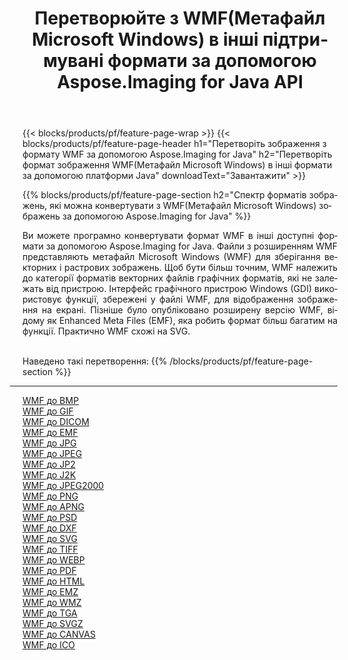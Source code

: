 ﻿---
title: Перетворюйте з WMF(Метафайл Microsoft Windows) в інші підтримувані формати за допомогою Aspose.Imaging for Java API 
weight: 3920
url: /uk/java/conversion/from/wmf 
lang: uk
langdirlevel: 2
locales: zh-hans,ja,it,ru,de,es,fr,nl,id,lt,pl,pt,vi,tr,ko,zh-hant,ar,hi,th,sv,cs,uk,he
description: Aspose.Imaging може легко конвертувати з WMF(Метафайл Microsoft Windows) в інші формати за допомогою платформи Java
---

{{< blocks/products/pf/feature-page-wrap >}}
{{< blocks/products/pf/feature-page-header h1="Перетворіть зображення з формату WMF за допомогою Aspose.Imaging for Java" h2="Перетворіть формат зображення WMF(Метафайл Microsoft Windows) в інші формати за допомогою платформи Java" downloadText="Завантажити" >}}


{{% blocks/products/pf/feature-page-section  h2="Спектр форматів зображень, які можна конвертувати з WMF(Метафайл Microsoft Windows) зображень за допомогою Aspose.Imaging for Java" %}}
<p align=justify>Ви можете програмно конвертувати формат WMF в інші доступні формати за допомогою
Aspose.Imaging for Java. Файли з розширенням WMF представляють метафайл Microsoft Windows (WMF) для зберігання векторних і растрових зображень. Щоб бути більш точним, WMF належить до категорії форматів векторних файлів графічних форматів, які не залежать від пристрою. Інтерфейс графічного пристрою Windows (GDI) використовує функції, збережені у файлі WMF, для відображення зображення на екрані. Пізніше було опубліковано розширену версію WMF, відому як Enhanced Meta Files (EMF), яка робить формат більш багатим на функції. Практично WMF схожі на SVG.</p>
<br/>
Наведено такі перетворення:
{{% /blocks/products/pf/feature-page-section %}}
<div class="container-fluid productfamilypage bg-gray">
    <div class="convertypes bg-gray agp-content section">
        <div class="container">
		<hr style="margin-left:-20px;"/>
		<div class="row other-converters">
		    <div class='col-md-2 other-converter remove-lp remove-rp'><a href="/imaging/uk/java/conversion/wmf-to-bmp" >WMF до BMP</a></div><div class='col-md-2 other-converter remove-lp remove-rp'><a href="/imaging/uk/java/conversion/wmf-to-gif" >WMF до GIF</a></div><div class='col-md-2 other-converter remove-lp remove-rp'><a href="/imaging/uk/java/conversion/wmf-to-dicom" >WMF до DICOM</a></div><div class='col-md-2 other-converter remove-lp remove-rp'><a href="/imaging/uk/java/conversion/wmf-to-emf" >WMF до EMF</a></div><div class='col-md-2 other-converter remove-lp remove-rp'><a href="/imaging/uk/java/conversion/wmf-to-jpg" >WMF до JPG</a></div><div class='col-md-2 other-converter remove-lp remove-rp'><a href="/imaging/uk/java/conversion/wmf-to-jpeg" >WMF до JPEG</a></div><div class='col-md-2 other-converter remove-lp remove-rp'><a href="/imaging/uk/java/conversion/wmf-to-jp2" >WMF до JP2</a></div><div class='col-md-2 other-converter remove-lp remove-rp'><a href="/imaging/uk/java/conversion/wmf-to-j2k" >WMF до J2K</a></div><div class='col-md-2 other-converter remove-lp remove-rp'><a href="/imaging/uk/java/conversion/wmf-to-jpeg2000" >WMF до JPEG2000</a></div><div class='col-md-2 other-converter remove-lp remove-rp'><a href="/imaging/uk/java/conversion/wmf-to-png" >WMF до PNG</a></div><div class='col-md-2 other-converter remove-lp remove-rp'><a href="/imaging/uk/java/conversion/wmf-to-apng" >WMF до APNG</a></div><div class='col-md-2 other-converter remove-lp remove-rp'><a href="/imaging/uk/java/conversion/wmf-to-psd" >WMF до PSD</a></div><div class='col-md-2 other-converter remove-lp remove-rp'><a href="/imaging/uk/java/conversion/wmf-to-dxf" >WMF до DXF</a></div><div class='col-md-2 other-converter remove-lp remove-rp'><a href="/imaging/uk/java/conversion/wmf-to-svg" >WMF до SVG</a></div><div class='col-md-2 other-converter remove-lp remove-rp'><a href="/imaging/uk/java/conversion/wmf-to-tiff" >WMF до TIFF</a></div><div class='col-md-2 other-converter remove-lp remove-rp'><a href="/imaging/uk/java/conversion/wmf-to-webp" >WMF до WEBP</a></div><div class='col-md-2 other-converter remove-lp remove-rp'><a href="/imaging/uk/java/conversion/wmf-to-pdf" >WMF до PDF</a></div><div class='col-md-2 other-converter remove-lp remove-rp'><a href="/imaging/uk/java/conversion/wmf-to-html" >WMF до HTML</a></div><div class='col-md-2 other-converter remove-lp remove-rp'><a href="/imaging/uk/java/conversion/wmf-to-emz" >WMF до EMZ</a></div><div class='col-md-2 other-converter remove-lp remove-rp'><a href="/imaging/uk/java/conversion/wmf-to-wmz" >WMF до WMZ</a></div><div class='col-md-2 other-converter remove-lp remove-rp'><a href="/imaging/uk/java/conversion/wmf-to-tga" >WMF до TGA</a></div><div class='col-md-2 other-converter remove-lp remove-rp'><a href="/imaging/uk/java/conversion/wmf-to-svgz" >WMF до SVGZ</a></div><div class='col-md-2 other-converter remove-lp remove-rp'><a href="/imaging/uk/java/conversion/wmf-to-canvas" >WMF до CANVAS</a></div><div class='col-md-2 other-converter remove-lp remove-rp'><a href="/imaging/uk/java/conversion/wmf-to-ico" >WMF до ICO</a></div>
                </div>
        </div>
    </div>
</div>
<br/>

